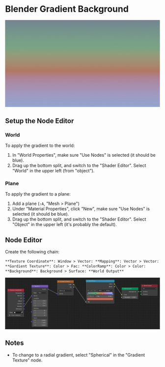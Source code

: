 # Blender Gradient Background

![Gradient Background](assets/blender-gradient-background.png)

## Setup the Node Editor

### World

To apply the gradient to the world:

1. In "World Properties", make sure "Use Nodes" is selected (it should be blue).
2. Drag up the bottom split, and switch to the "Shader Editor". Select "World" in the upper left (from "object").

### Plane

To apply the gradient to a plane:

1. Add a plane (`⇧A`, "Mesh > Plane")
2. Under "Material Properties", click "New", make sure "Use Nodes" is selected (it should be blue).
3. Drag up the bottom split, and switch to the "Shader Editor". Select "Object" in the upper left (it's probably the default).

## Node Editor

Create the following chain:

    **Texture Coordinate**: Window > Vector: **Mapping**: Vector > Vector: **Gardient Texture**: Color > Fac: **ColorRamp**: Color > Color: **Background**: Background > Surface: **World Output**

[![Gradient Background Nodes](assets/blender-gradient-background-nodes.png)](assets/blender-gradient-background-nodes.png)

## Notes

- To change to a radial gradient, select "Spherical" in the "Gradient Texture" node.
